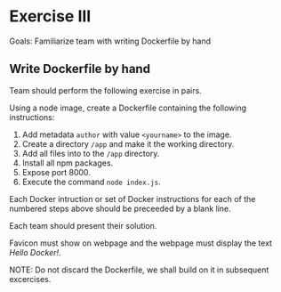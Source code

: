 # Exercise III

Goals: Familiarize team with writing Dockerfile by hand

## Write Dockerfile by hand

Team should perform the following exercise in pairs.

Using a node image, create a Dockerfile containing the following instructions:

1. Add metadata `author` with value `<yourname>` to the image.
1. Create a directory `/app` and make it the working directory.
1. Add all files into to the `/app` directory.
1. Install all npm packages.
1. Expose port 8000.
1. Execute the command `node index.js`.

Each Docker intruction or set of Docker instructions for each of the numbered steps above should be preceeded by a blank line.

Each team should present their solution.

Favicon must show on webpage and the webpage must display the text _Hello Docker!_.

NOTE: Do not discard the Dockerfile, we shall build on it in subsequent excercises.
